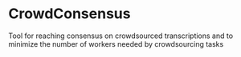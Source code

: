 CrowdConsensus
==============

Tool for reaching consensus on crowdsourced transcriptions and to minimize the number of workers needed by crowdsourcing tasks
